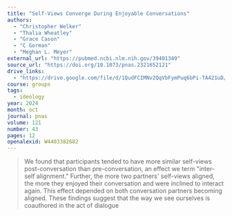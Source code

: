 ```yaml
---
title: "Self-Views Converge During Enjoyable Conversations"
authors:
  - "Christopher Welker"
  - "Thalia Wheatley"
  - "Grace Cason"
  - "C Gorman"
  - "Meghan L. Meyer"
external_url: "https://pubmed.ncbi.nlm.nih.gov/39401349"
source_url: "https://doi.org/10.1073/pnas.2321652121"
drive_links:
  - "https://drive.google.com/file/d/1QudFCIMNv2QqVbFymPuq6bPi-TA421uD/view?usp=drivesdk"
course: groups
tags:
  - ideology
year: 2024
month: oct
journal: pnas
volume: 121
number: 43
pages: 12
openalexid: W4403382682
---
```


> We found that participants tended to have more similar self-views post-conversation than pre-conversation, an effect we term "inter-self alignment." Further, the more two partners' self-views aligned, the more they enjoyed their conversation and were inclined to interact again.
> This effect depended on both conversation partners becoming aligned.
> These findings suggest that the way we see ourselves is coauthored in the act of dialogue
